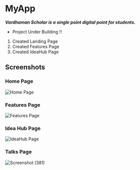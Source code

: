 # MyApp
***Vardhaman Scholar is a single point digital point for students.***
- Project Under Building !!
1. Created Landing Page
2. Created Features Page
3. Created IdeaHub Page

## Screenshots

### Home Page
![Home Page](https://user-images.githubusercontent.com/101012091/195297758-70826e01-5001-4ef4-bd21-cb198f42a819.png)

### Features Page
![Features Page](https://user-images.githubusercontent.com/101012091/195297788-c433d05e-adb1-47d2-97cd-413776afbf0c.png)

### Idea Hub Page
![IdeaHub Page](https://user-images.githubusercontent.com/101012091/195297804-47e74935-c5d0-4a24-9cc5-5bdc85ee7cc2.png)


### Talks Page
![Screenshot (381)](https://user-images.githubusercontent.com/101012091/195547969-e363f7f8-b87b-42b2-924f-6175fbc17f9b.png)

